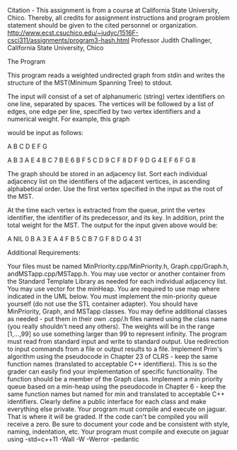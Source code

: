 Citation - This assignment is from a course at California State University, Chico. Thereby, all credits for assignment instructions and program problem statement should be given to the cited personnel or organization. http://www.ecst.csuchico.edu/~judyc/1516F-csci311/assignments/program3-hash.html Professor Judith Challinger, California State University, Chico


The Program

This program reads a weighted undirected graph from stdin and writes the structure of the MST(Minimum Spanning Tree) to stdout.

The input will consist of a set of alphanumeric (string) vertex identifiers on one line, separated by spaces. The vertices will be followed by a list of edges, one edge per line, specified by two vertex identifiers and a numerical weight. For example, this graph


would be input as follows:

A B C D E F G

A B 3
A E 4
B C 7 
B E 6
B F 5
C D 9
C F 8
D F 9
D G 4
E F 6
F G 8


The graph should be stored in an adjacency list. Sort each individual adjacency list on the identifiers of the adjacent vertices, in ascending alphabetical order. Use the first vertex specified in the input as the root of the MST.

At the time each vertex is extracted from the queue, print the vertex identifier, the identifier of its predecessor, and its key. In addition, print the total weight for the MST. The output for the input given above would be:

A NIL 0
B A 3
E A 4 
F B 5
C B 7 
G F 8 
D G 4 
31

Additional Requirements:

Your files must be named MinPriority.cpp/MinPriority.h, Graph.cpp/Graph.h, andMSTapp.cpp/MSTapp.h.
You may use vector or another container from the Standard Template Library as needed for each individual adjacency list. You may use vector for the minHeap. You are required to use map where indicated in the UML below.
You must implement the min-priority queue yourself (do not use the STL container adapter).
You should have MinPriority, Graph, and MSTapp classes. You may define additional classes as needed - put them in their own .cpp/.h files named using the class name (you really shouldn't need any others).
The weights will be in the range [1,...,99] so use something larger than 99 to represent infinity. 
The program must read from standard input and write to standard output. Use redirection to input commands from a file or output results to a file. 
Implement Prim's algorithm using the pseudocode in Chapter 23 of CLRS - keep the same function names (translated to acceptable C++ identifiers). This is so the grader can easily find your implementation of specific functionality. The function should be a member of the Graph class.
Implement a min priority queue based on a min-heap using the pseudocode in Chapter 6 - keep the same function names but named for min and translated to acceptable C++ identifiers.
Clearly define a public interface for each class and make everything else private.
Your program must compile and execute on jaguar. That is where it will be graded. If the code can't be compiled you will receive a zero.
Be sure to document your code and be consistent with style, naming, indentation, etc.
Your program must compile and execute on jaguar using -std=c++11 -Wall -W -Werror -pedantic 

